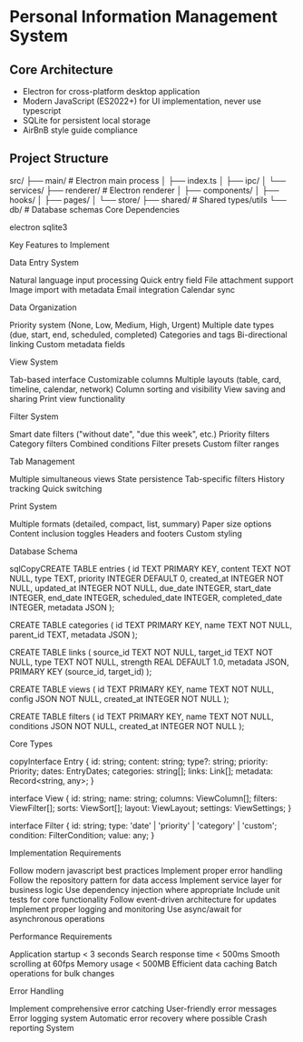 # Personal Information Management System

## Core Architecture

- Electron for cross-platform desktop application
- Modern JavaScript (ES2022+) for UI implementation, never use typescript
- SQLite for persistent local storage
- AirBnB style guide compliance

## Project Structure

src/
├── main/               # Electron main process
│   ├── index.ts
│   ├── ipc/
│   └── services/
├── renderer/          # Electron renderer
│   ├── components/
│   ├── hooks/
│   ├── pages/
│   └── store/
├── shared/           # Shared types/utils
└── db/              # Database schemas
Core Dependencies

electron
sqlite3

Key Features to Implement

Data Entry System

Natural language input processing
Quick entry field
File attachment support
Image import with metadata
Email integration
Calendar sync

Data Organization

Priority system (None, Low, Medium, High, Urgent)
Multiple date types (due, start, end, scheduled, completed)
Categories and tags
Bi-directional linking
Custom metadata fields

View System

Tab-based interface
Customizable columns
Multiple layouts (table, card, timeline, calendar, network)
Column sorting and visibility
View saving and sharing
Print view functionality

Filter System

Smart date filters ("without date", "due this week", etc.)
Priority filters
Category filters
Combined conditions
Filter presets
Custom filter ranges

Tab Management

Multiple simultaneous views
State persistence
Tab-specific filters
History tracking
Quick switching

Print System

Multiple formats (detailed, compact, list, summary)
Paper size options
Content inclusion toggles
Headers and footers
Custom styling

Database Schema

sqlCopyCREATE TABLE entries (
  id TEXT PRIMARY KEY,
  content TEXT NOT NULL,
  type TEXT,
  priority INTEGER DEFAULT 0,
  created_at INTEGER NOT NULL,
  updated_at INTEGER NOT NULL,
  due_date INTEGER,
  start_date INTEGER,
  end_date INTEGER,
  scheduled_date INTEGER,
  completed_date INTEGER,
  metadata JSON
);

CREATE TABLE categories (
  id TEXT PRIMARY KEY,
  name TEXT NOT NULL,
  parent_id TEXT,
  metadata JSON
);

CREATE TABLE links (
  source_id TEXT NOT NULL,
  target_id TEXT NOT NULL,
  type TEXT NOT NULL,
  strength REAL DEFAULT 1.0,
  metadata JSON,
  PRIMARY KEY (source_id, target_id)
);

CREATE TABLE views (
  id TEXT PRIMARY KEY,
  name TEXT NOT NULL,
  config JSON NOT NULL,
  created_at INTEGER NOT NULL
);

CREATE TABLE filters (
  id TEXT PRIMARY KEY,
  name TEXT NOT NULL,
  conditions JSON NOT NULL,
  created_at INTEGER NOT NULL
);

Core Types

copyInterface Entry {
  id: string;
  content: string;
  type?: string;
  priority: Priority;
  dates: EntryDates;
  categories: string[];
  links: Link[];
  metadata: Record<string, any>;
}

interface View {
  id: string;
  name: string;
  columns: ViewColumn[];
  filters: ViewFilter[];
  sorts: ViewSort[];
  layout: ViewLayout;
  settings: ViewSettings;
}

interface Filter {
  id: string;
  type: 'date' | 'priority' | 'category' | 'custom';
  condition: FilterCondition;
  value: any;
}

Implementation Requirements

Follow modern javascript best practices
Implement proper error handling
Follow the repository pattern for data access
Implement service layer for business logic
Use dependency injection where appropriate
Include unit tests for core functionality
Follow event-driven architecture for updates
Implement proper logging and monitoring
Use async/await for asynchronous operations

Performance Requirements

Application startup < 3 seconds
Search response time < 500ms
Smooth scrolling at 60fps
Memory usage < 500MB
Efficient data caching
Batch operations for bulk changes

Error Handling

Implement comprehensive error catching
User-friendly error messages
Error logging system
Automatic error recovery where possible
Crash reporting System
